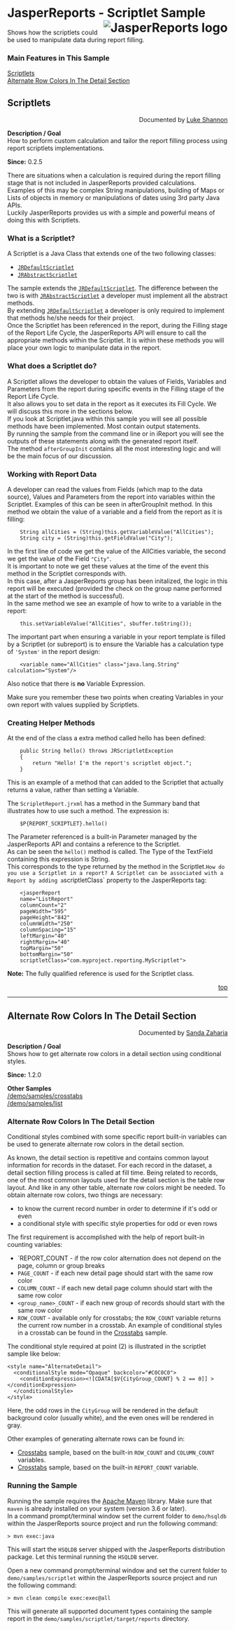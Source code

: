 
# <a name='top'>JasperReports</a> - Scriptlet Sample <img src="https://jasperreports.sourceforge.net/resources/jasperreports.svg" alt="JasperReports logo" align="right"/>

Shows how the scriptlets could be used to manipulate data during report filling.

### Main Features in This Sample

[Scriptlets](#scriptlets)\
[Alternate Row Colors In The Detail Section](#alternaterowcolor)

## <a name='scriptlets'>Scriptlets</a>
<div align="right">Documented by <a href='mailto:lshannon@users.sourceforge.net'>Luke Shannon</a></div>

**Description / Goal**\
How to perform custom calculation and tailor the report filling process using report scriptlets implementations.

**Since:** 0.2.5

There are situations when a calculation is required during the report filling stage that is not included in JasperReports provided calculations.\
Examples of this may be complex String manipulations, building of Maps or Lists of objects in memory or manipulations of dates using 3rd party Java APIs.\
Luckily JasperReports provides us with a simple and powerful means of doing this with Scriptlets.

### What is a Scriptlet?

A Scriptlet is a Java Class that extends one of the two following classes:
- [`JRDefaultScriptlet`](https://jasperreports.sourceforge.net/api/net/sf/jasperreports/engine/JRDefaultScriptlet.html)
- [`JRAbstractScriptlet`](https://jasperreports.sourceforge.net/api/net/sf/jasperreports/engine/JRAbstractScriptlet.html)

The sample extends the [`JRDefaultScriptlet`](https://jasperreports.sourceforge.net/api/net/sf/jasperreports/engine/JRDefaultScriptlet.html). The difference between the two is with [`JRAbstractScriptlet`](https://jasperreports.sourceforge.net/api/net/sf/jasperreports/engine/JRAbstractScriptlet.html) a developer must implement all the abstract methods.\
By extending [`JRDefaultScriptlet`](https://jasperreports.sourceforge.net/api/net/sf/jasperreports/engine/JRDefaultScriptlet.html) a developer is only required to implement that methods he/she needs for their project.\
Once the Scriptlet has been referenced in the report, during the Filling stage of the Report Life Cycle, the JasperReports API will ensure to call the appropriate methods within the Scriptlet.
It is within these methods you will place your own logic to manipulate data in the report. 

### What does a Scriptlet do?

A Scriptlet allows the developer to obtain the values of Fields, Variables and Parameters from the report during specific events in the Filling stage of the Report Life Cycle.\
It also allows you to set data in the report as it executes its Fill Cycle. We will discuss this more in the sections below.\
If you look at Scriptlet.java within this sample you will see all possible methods have been implemented. Most contain output statements.\
By running the sample from the command line or in iReport you will see the outputs of these statements along with the generated report itself.\
The method `afterGroupInit` contains all the most interesting logic and will be the main focus of our discussion.

### Working with Report Data

A developer can read the values from Fields (which map to the data source), Values and Parameters from the report into variables within the Scriptlet.
Examples of this can be seen in afterGroupInit method. In this method we obtain the value of a variable and a field from the report as it is filling:
```
    String allCities = (String)this.getVariableValue("AllCities");
	String city = (String)this.getFieldValue("City");
```
In the first line of code we get the value of the AllCities variable, the second we get the value of the Field `"City"`.\
It is important to note we get these values at the time of the event this method in the Scriptlet corresponds with.\
In this case, after a JasperReports group has been initalized, the logic in this report will be executed (provided the check on the group name performed at the start of the method is successful).\
In the same method we see an example of how to write to a variable in the report:
```
	this.setVariableValue("AllCities", sbuffer.toString());
```
The important part when ensuring a variable in your report template is filled by a Scriptlet (or subreport) is to ensure the Variable has a calculation type of `'System'` in the report design:
```
	<variable name="AllCities" class="java.lang.String" calculation="System"/>
```
Also notice that there is **no** Variable Expression.

Make sure you remember these two points when creating Variables in your own report with values supplied by Scriptlets.

### Creating Helper Methods

At the end of the class a extra method called hello has been defined:
```
	public String hello() throws JRScriptletException
	{
		return "Hello! I'm the report's scriptlet object.";
	}
```
This is an example of a method that can added to the Scriptlet that actually returns a value, rather than setting a Variable.

The `ScripletReport.jrxml` has a method in the Summary band that illustrates how to use such a method. The expression is:
```
	$P{REPORT_SCRIPTLET}.hello()
```
The Parameter referenced is a built-in Parameter managed by the JasperReports API and contains a reference to the Scriptlet.\
As can be seen the `hello()` method is called. The Type of the TextField containing this expression is String.\
This corresponds to the type returned by the method in the Scriptlet.`
How do you use a Scriptlet in a report? A Scriptlet can be associated with a Report by adding a `scriptletClass` property to the JasperReports tag:
```
    <jasperReport
    name="ListReport"
    columnCount="2"
    pageWidth="595"
    pageHeight="842"
    columnWidth="250"
    columnSpacing="15"
    leftMargin="40"
    rightMargin="40"
    topMargin="50"
    bottomMargin="50"
    scriptletClass="com.myproject.reporting.MyScriptlet">
```
**Note:** The fully qualified reference is used for the Scriptlet class.

<div align="right"><a href='#top'>top</a></div>

---

## <a name='alternaterowcolor'>Alternate</a> Row Colors In The Detail Section
<div align="right">Documented by <a href='mailto:shertage@users.sourceforge.net'>Sanda Zaharia</a></div>

**Description / Goal**\
Shows how to get alternate row colors in a detail section using conditional styles.

**Since:** 1.2.0

**Other Samples**\
[/demo/samples/crosstabs](../crosstabs/README.md)\
[/demo/samples/list](../list/README.md)

### Alternate Row Colors In The Detail Section

Conditional styles combined with some specific report built-in variables can be used to generate alternate row colors in the detail section.

As known, the detail section is repetitive and contains common layout information for records in the dataset. For each record in the dataset, a detail section filling process is called at fill time. Being related to records, one of the most common layouts used for the detail section is the table row layout. And like in any other table, alternate row colors might be needed.
To obtain alternate row colors, two things are necessary:

- to know the current record number in order to determine if it's odd or even
- a conditional style with specific style properties for odd or even rows

The first requirement is accomplished with the help of report built-in counting variables:
- `REPORT_COUNT - if the row color alternation does not depend on the page, column or group breaks
- `PAGE_COUNT` - if each new detail page should start with the same row color
- `COLUMN_COUNT` - if each new detail page column should start with the same row color
- `<group_name>_COUNT` - if each new group of records should start with the same row color
- `ROW_COUNT` - available only for crosstabs; the `ROW_COUNT` variable returns the current row number in a crosstab. An example of conditional styles in a crosstab can be found in the [Crosstabs](../crosstabs/README.md) sample.

The conditional style required at point (2) is illustrated in the scriptlet sample like below:
```
<style name="AlternateDetail">
  <conditionalStyle mode="Opaque" backcolor="#C0C0C0">
    <conditionExpression><![CDATA[$V{CityGroup_COUNT} % 2 == 0]] ></conditionExpression>
  </conditionalStyle>
</style>
```
Here, the odd rows in the `CityGroup` will be rendered in the default background color (usually white), and the even ones will be rendered in gray.

Other examples of generating alternate rows can be found in:
- [Crosstabs](../crosstabs/README.md) sample, based on the built-in `ROW_COUNT` and `COLUMN_COUNT` variables.
- [Crosstabs](../crosstabs/README.md) sample, based on the built-in `REPORT_COUNT` variable.

### Running the Sample

Running the sample requires the [Apache Maven](https://maven.apache.org) library. Make sure that `maven` is already installed on your system (version 3.6 or later).\
In a command prompt/terminal window set the current folder to `demo/hsqldb` within the JasperReports source project and run the following command:
```
> mvn exec:java
```
This will start the `HSQLDB` server shipped with the JasperReports distribution package. Let this terminal running the `HSQLDB` server.

Open a new command prompt/terminal window and set the current folder to `demo/samples/scriptlet` within the JasperReports source project and run the following command:
```
> mvn clean compile exec:exec@all
```
This will generate all supported document types containing the sample report in the `demo/samples/scriptlet/target/reports` directory.
